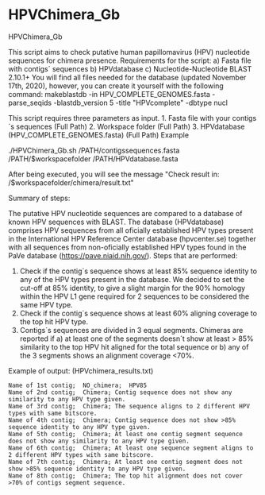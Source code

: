 # HPVChimera_Gb
HPVChimera_Gb

This script aims to check putative human papillomavirus (HPV) nucleotide sequences for chimera presence.
Requirements for the script: a) Fasta file with contigs´ sequences b) HPVdatabase c) Nucleotide-Nucleotide BLAST 2.10.1+
You will find all files needed for the database (updated November 17th, 2020), however, you can create it yourself with the following command:
makeblastdb -in HPV_COMPLETE_GENOMES.fasta -parse_seqids -blastdb_version 5  -title "HPVcomplete" -dbtype nucl

This script requires three parameters as input.
    1.	Fasta file with your contigs´s sequences (Full Path)
    2.	Workspace folder (Full Path)
    3.	HPVdatabase (HPV_COMPLETE_GENOMES.fasta) (Full Path)
Example

./HPVChimera_Gb.sh /PATH/contigssequences.fasta /PATH/$workspacefolder /PATH/HPVdatabase.fasta

After being executed, you will see the message "Check result in: /$workspacefolder/chimera/result.txt"

Summary of steps:

The putative HPV nucleotide sequences are compared to a database of known HPV sequences with BLAST. The database (HPVdatabase) comprises HPV sequences from all oficially established HPV types present in the International HPV Reference Center database (hpvcenter.se) together with all sequences from non-oficially established HPV types found in the PaVe database (https://pave.niaid.nih.gov/). Steps that are performed:
1.	Check if the contig´s sequence shows at least 85% sequence identity to any of the HPV types present in the database. We decided to set the cut-off at 85% identity, to give a slight margin for the 90% homology within the HPV L1 gene required for 2 sequences to be considered the same HPV type.
2.	Check if the contig´s sequence shows at least 60% aligning coverage to the top hit HPV type.
3.	Contigs´s sequences are divided in 3 equal segments. Chimeras are reported if a) at least one of the segments doesn´t show at least > 85% similarity to the top HPV hit aligned for the total sequence or b) any of the 3 segments shows an alignment coverage <70%.


Example of output: (HPVchimera_results.txt)

    Name of 1st contig;  NO_chimera;  HPV85 
    Name of 2nd contig;  Chimera; Contig sequence does not show any similarity to any HPV type given.
    Name of 3rd contig;  Chimera; The sequence aligns to 2 different HPV types with same bitscore.
    Name of 4th contig;  Chimera; Contig sequence does not show >85% sequence identity to any HPV type given.
    Name of 5th contig;  Chimera; At least one contig segment sequence does not show any similarity to any HPV type given.
    Name of 6th contig;  Chimera; At least one sequence segment aligns to 2 different HPV types with same bitscore.
    Name of 7th contig;  Chimera; At least one contig segment does not show >85% sequence identity to any HPV type given.
    Name of 8th contig;  Chimera; The top hit alignment does not cover >70% of contigs segment sequence.
